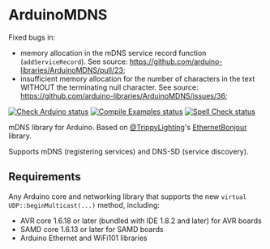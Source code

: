 # ArduinoMDNS

Fixed bugs in:
- memory allocation in the mDNS service record function (`addServiceRecord`). See source: https://github.com/arduino-libraries/ArduinoMDNS/pull/23;
- insufficient memory allocation for the number of characters in the text WITHOUT the terminating null character. See source: https://github.com/arduino-libraries/ArduinoMDNS/issues/36;

[![Check Arduino status](https://github.com/arduino-libraries/ArduinoMDNS/actions/workflows/check-arduino.yml/badge.svg)](https://github.com/arduino-libraries/ArduinoMDNS/actions/workflows/check-arduino.yml)
[![Compile Examples status](https://github.com/arduino-libraries/ArduinoMDNS/actions/workflows/compile-examples.yml/badge.svg)](https://github.com/arduino-libraries/ArduinoMDNS/actions/workflows/compile-examples.yml)
[![Spell Check status](https://github.com/arduino-libraries/ArduinoMDNS/actions/workflows/spell-check.yml/badge.svg)](https://github.com/arduino-libraries/ArduinoMDNS/actions/workflows/spell-check.yml)

mDNS library for Arduino. Based on [@TrippyLighting](https://github.com/TrippyLighting)'s [EthernetBonjour](https://github.com/TrippyLighting/EthernetBonjour) library.

Supports mDNS (registering services) and DNS-SD (service discovery).

## Requirements

Any Arduino core and networking library that supports the new `virtual` `UDP::beginMulticast(...)` method, including:

 * AVR core 1.6.18 or later (bundled with IDE 1.8.2 and later) for AVR boards
 * SAMD core 1.6.13 or later for SAMD boards
 * Arduino Ethernet and WiFi101 libraries
